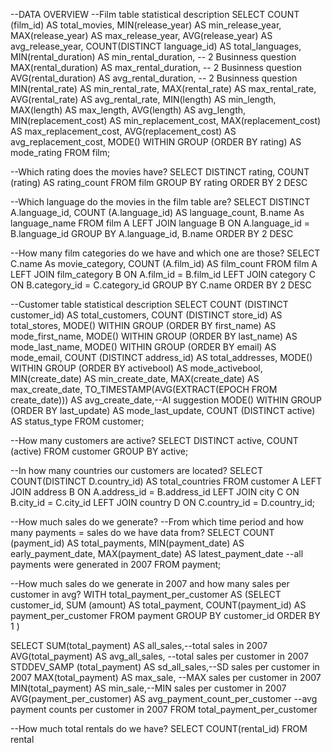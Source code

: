 --DATA OVERVIEW
--Film table statistical description
SELECT
    COUNT (film_id) AS total_movies,
	MIN(release_year) AS min_release_year,
    MAX(release_year) AS max_release_year,
    AVG(release_year) AS avg_release_year,
    COUNT(DISTINCT language_id) AS total_languages,
    MIN(rental_duration) AS min_rental_duration, -- 2 Businness question
    MAX(rental_duration) AS max_rental_duration, -- 2 Businness question
    AVG(rental_duration) AS avg_rental_duration, -- 2 Businness question
    MIN(rental_rate) AS min_rental_rate,
    MAX(rental_rate) AS max_rental_rate,
    AVG(rental_rate) AS avg_rental_rate,
    MIN(length) AS min_length,
    MAX(length) AS max_length,
    AVG(length) AS avg_length,
    MIN(replacement_cost) AS min_replacement_cost,
    MAX(replacement_cost) AS max_replacement_cost,
    AVG(replacement_cost) AS avg_replacement_cost,
    MODE() WITHIN GROUP (ORDER BY rating) AS mode_rating
FROM
    film;

--Which rating does the movies have?
SELECT DISTINCT rating,
		COUNT (rating) AS rating_count
FROM film
GROUP BY rating
ORDER BY 2 DESC

--Which language do the movies in the film table are?
SELECT DISTINCT A.language_id,
		COUNT (A.language_id) AS language_count,
		B.name As language_name
FROM film A
LEFT JOIN language B ON A.language_id = B.language_id
GROUP BY A.language_id,
		 B.name
ORDER BY 2 DESC

--How many film categories do we have and which one are those?
SELECT 	C.name As movie_category,
		COUNT (A.film_id) AS film_count
FROM film A
LEFT JOIN film_category B ON A.film_id = B.film_id
LEFT JOIN category C ON B.category_id = C.category_id
GROUP BY C.name
ORDER BY 2 DESC

--Customer table statistical description
SELECT
    COUNT (DISTINCT customer_id) AS total_customers,
    COUNT (DISTINCT store_id) AS total_stores,
    MODE() WITHIN GROUP (ORDER BY first_name) AS mode_first_name,
    MODE() WITHIN GROUP (ORDER BY last_name) AS mode_last_name,
    MODE() WITHIN GROUP (ORDER BY email) AS mode_email,
    COUNT (DISTINCT address_id) AS total_addresses,
    MODE() WITHIN GROUP (ORDER BY activebool) AS mode_activebool,
    MIN(create_date) AS min_create_date,
    MAX(create_date) AS max_create_date,
	TO_TIMESTAMP(AVG(EXTRACT(EPOCH FROM create_date))) AS avg_create_date,--AI suggestion
    MODE() WITHIN GROUP (ORDER BY last_update) AS mode_last_update,
    COUNT (DISTINCT active) AS status_type
FROM
    customer;
	
--How many customers are active?
SELECT
    DISTINCT active,
	COUNT (active)
FROM customer
GROUP BY active;

--In how many countries our customers are located?
SELECT COUNT(DISTINCT D.country_id) AS total_countries
FROM customer A
LEFT JOIN address B ON A.address_id = B.address_id
LEFT JOIN city C ON B.city_id = C.city_id
LEFT JOIN country D ON C.country_id = D.country_id;

--How much sales do we generate?
--From which time period and how many payments = sales do we have data from?
SELECT
    COUNT (payment_id) AS total_payments,
    MIN(payment_date) AS early_payment_date,
    MAX(payment_date) AS latest_payment_date --all payments were generated in 2007
FROM
    payment;

--How much sales do we generate in 2007 and how many sales per customer in avg?
WITH total_payment_per_customer AS (SELECT
	customer_id,
	SUM (amount) AS total_payment,
	COUNT(payment_id) AS payment_per_customer
FROM
    payment
GROUP BY 
	customer_id
ORDER BY 1 )

SELECT
 SUM(total_payment) AS all_sales,--total sales in 2007
 AVG(total_payment) AS avg_all_sales, --total sales per customer in 2007
 STDDEV_SAMP (total_payment) AS sd_all_sales,--SD sales per customer in 2007
 MAX(total_payment) AS max_sale, --MAX sales per customer in 2007
 MIN(total_payment) AS min_sale,--MIN sales per customer in 2007
 AVG(payment_per_customer) AS avg_payment_count_per_customer --avg payment counts per customer in 2007
FROM total_payment_per_customer

--How much total rentals do we have?
SELECT COUNT(rental_id)
FROM rental
